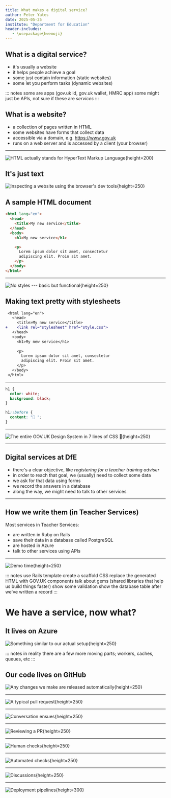 ```yaml
---
title: What makes a digital service?
author: Peter Yates
date: 2025-05-25
institute: "Department for Education"
header-includes:
   - \usepackage{hwemoji}
---
```


## What is a digital service?

- it's usually a website
- it helps people achieve a goal
- some just contain information (static websites)
- some let you perform tasks (dynamic websites)

::: notes
some are apps (gov.uk id, gov.uk wallet, HMRC app)
some might just be APIs, not sure if these are _services_
:::

## What is a website?

- a collection of pages written in HTML
- some websites have forms that collect data
- accessible via a domain, e.g. https://www.gov.uk
- runs on a web server and is accessed by a client (your browser)

---

![HTML actually stands for HyperText Markup Language](images/html.jpg){height=200}

## It's just text

![Inspecting a website using the browser's dev tools](images/inspecting-a-website.png){height=250}

## A sample HTML document

```html
<html lang="en">
  <head>
    <title>My new service</title>
  </head>
  <body>
    <h1>My new service</h1>

    <p>
      Lorem ipsum dolor sit amet, consectetur
      adipiscing elit. Proin sit amet.
    </p>
  </body>
</html>
```

---

![No styles --- basic but functional](images/service-without-styles.png){height=250}

## Making text pretty with stylesheets

```diff
 <html lang="en">
   <head>
     <title>My new service</title>
+    <link rel="stylesheet" href="style.css">
   </head>
   <body>
     <h1>My new service</h1>
 
     <p>
       Lorem ipsum dolor sit amet, consectetur
       adipiscing elit. Proin sit amet.
     </p>
   </body>
 </html>
```

---

```css
h1 {
  color: white;
  background: black;
}

h1::before {
  content: "👑 ";
}

```

---

![The entire GOV.UK Design System in 7 lines of CSS 💅](images/service-with-styles.png){height=250}

---

## Digital services at DfE

- there's a clear objective, like _registering for a teacher training adviser_
- in order to reach that goal, we (usually) need to collect some data
- we ask for that data using forms
- we record the answers in a database
- along the way, we might need to talk to other services

--- 

## How we write them (in Teacher Services)

Most services in Teacher Services:

- are written in Ruby on Rails
- save their data in a database called PostgreSQL
- are hosted in Azure
- talk to other services using APIs

---

![Demo time](images/ted-striker.jpg){height=250}


::: notes
use Rails template
create a scaffold
CSS
replace the generated HTML with GOV.UK components
talk about gems (shared libraries that help us build things faster)
show some validation
show the database table after we've written a record
:::

# We have a service, now what?

## It lives on Azure

![Something similar to our actual setup](images/infra-1.png){height=250}

::: notes
in reality there are a few more moving parts; workers, caches, queues, etc
:::

## Our code lives on GitHub

![Any changes we make are released automatically](images/infra-2.png){height=250}

---

![A typical pull request](images/pr.png){height=250}

---

![Conversation ensues](images/pr-feedback.png){height=250}

---

![Reviewing a PR](images/reviewing-a-pr.png){height=250}

---

![Human checks](images/human-checks.png){height=250}

---

![Automated checks](images/automated-checks.png){height=250}


---

![Discussions](images/discussions.png){height=250}

---

![Deployment pipelines](images/pipelines.png){height=300}

